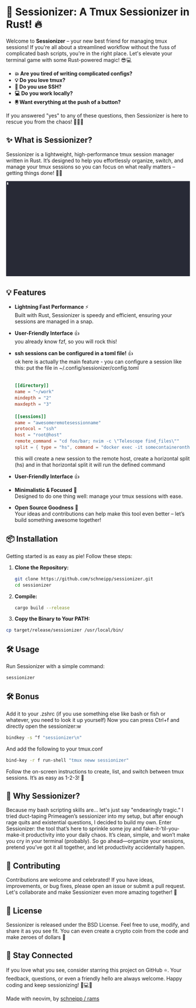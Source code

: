 # 🚀 Sessionizer: A Tmux Sessionizer in Rust! 🔥

Welcome to **Sessionizer** – your new best friend for managing tmux sessions! If you're all about a streamlined workflow without the fuss of complicated bash scripts, you're in the right place. Let's elevate your terminal game with some Rust-powered magic! 😎💻

- **💥 Are you tired of writing complicated configs?**
- **💡 Do you love tmux?**
- **🔐 Do you use SSH?**
- **💻 Do you work locally?**
- **🖲️ Want everything at the push of a button?**

If you answered "yes" to any of these questions, then Sessionizer is here to rescue you from the chaos! 🦸‍♂️✨

## ✨ What is Sessionizer?

Sessionizer is a lightweight, high-performance tmux session manager written in Rust. It’s designed to help you effortlessly organize, switch, and manage your tmux sessions so you can focus on what really matters – getting things done! 🚀💡

![Demo Gif](https://github.com/schneipp/sessionizer/blob/main/demo.gif)

## 💡 Features

- **Lightning Fast Performance** ⚡  
  Built with Rust, Sessionizer is speedy and efficient, ensuring your sessions are managed in a snap.

- **User-Friendly Interface** 👍  
  you already know fzf, so you will rock this!

- **ssh sessions can be configured in a toml file!** 👍  
  ok here is actually the main feature - you can configure a session like this:
  put the file in ~/.config/sessionizer/config.toml

  ```toml config.toml

  [[directory]]
  name = "~/work"
  mindepth = "2"
  maxdepth = "3"

  [[sessions]]
  name = "awesomeremotesessionname"
  protocol = "ssh"
  host = "root@host"
  remote_command = "cd foo/bar; nvim -c \"Telescope find_files\""
  split = { type = "hs", command = "docker exec -it somecontainerontheremotehost tail -f /var/log/apache2/*.log" }
  ```

  this will create a new session to the remote host, create a horizontal split (hs) and in that horizontal split it will run the defined command

- **User-Friendly Interface** 👍  
  
- **Minimalistic & Focused** 🎯  
  Designed to do one thing well: manage your tmux sessions with ease.

- **Open Source Goodness** 🤝  
  Your ideas and contributions can help make this tool even better – let’s build something awesome together!

## 📦 Installation

Getting started is as easy as pie! Follow these steps:

1. **Clone the Repository:**

   ```bash
   git clone https://github.com/schneipp/sessionizer.git
   cd sessionizer
2. **Compile:**

   ```bash
   cargo build --release
   ```

3. **Copy the Binary to Your PATH:**

  ```bash
  cp target/release/sessionizer /usr/local/bin/
```

## 🛠️ Usage

Run Sessionizer with a simple command:

```bash
sessionizer
```

## 🛠️ Bonus

Add it to your .zshrc (if you use something else like bash or fish or whatever, you need to look it up yourself)
Now you can press Ctrl+f and directly open the sessionizer:w

```bash .zshrc
bindkey -s ^f "sessionizer\n"
```

And add the following to your tmux.conf

```bash .tmux.conf
bind-key -r f run-shell "tmux neww sessionizer"
```

Follow the on-screen instructions to create, list, and switch between tmux sessions. It’s as easy as 1-2-3! 💯

## 🎯 Why Sessionizer?

Because my bash scripting skills are... let's just say "endearingly tragic." I tried duct-taping Primeagen’s sessionizer into my setup, but after enough rage quits and existential questions, I decided to build my own. Enter Sessionizer: the tool that’s here to sprinkle some joy and fake-it-‘til-you-make-it productivity into your daily chaos. It’s clean, simple, and won’t make you cry in your terminal (probably). So go ahead—organize your sessions, pretend you’ve got it all together, and let productivity accidentally happen.

## 🤗 Contributing

Contributions are welcome and celebrated! If you have ideas, improvements, or bug fixes, please open an issue or submit a pull request. Let's collaborate and make Sessionizer even more amazing together! 🌟

## 📄 License

Sessionizer is released under the BSD License. Feel free to use, modify, and share it as you see fit. You can even create a crypto coin from the code and make zeroes of dollars 📝

## 🙌 Stay Connected

If you love what you see, consider starring this project on GitHub ⭐. Your feedback, questions, or even a friendly hello are always welcome. Happy coding and keep sessionizing! 🚀💻✨

Made with neovim, by [schneipp / rams](https://x.com/ramsleprince)
